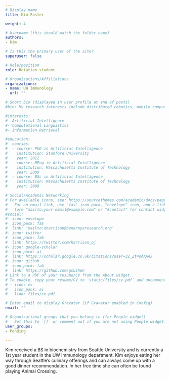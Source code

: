 ```yaml
---
# Display name
title: Kim Foster

weight: 4

# Username (this should match the folder name)
authors:
- kim

# Is this the primary user of the site?
superuser: false

# Role/position
role: Rotation student

# Organizations/Affiliations
organizations:
- name: UW Immunology
  url: ""

# Short bio (displayed in user profile at end of posts)
#bio: My research interests include distributed robotics, mobile computing and programmable matter.

#interests:
#- Artificial Intelligence
#- Computational Linguistics
#- Information Retrieval

#education:
#  courses:
#  - course: PhD in Artificial Intelligence
#    institution: Stanford University
#    year: 2012
#  - course: MEng in Artificial Intelligence
#    institution: Massachusetts Institute of Technology
#    year: 2009
#  - course: BSc in Artificial Intelligence
#    institution: Massachusetts Institute of Technology
#    year: 2008

# Social/Academic Networking
# For available icons, see: https://sourcethemes.com/academic/docs/page-builder/#icons
#   For an email link, use "fas" icon pack, "envelope" icon, and a link in the
#   form "mailto:your-email@example.com" or "#contact" for contact widget.
#social:
#- icon: envelope
#  icon_pack: fas
#  link: 'mailto:oharrison@benaroyaresearch.org'
#- icon: twitter
#  icon_pack: fab
#  link: https://twitter.com/harrison_oj
#- icon: google-scholar
#  icon_pack: ai
#  link: https://scholar.google.co.uk/citations?user=3Z_Zt4oAAAAJ
#- icon: github
#  icon_pack: fab
#  link: https://github.com/gcushen
# Link to a PDF of your resume/CV from the About widget.
# To enable, copy your resume/CV to `static/files/cv.pdf` and uncomment the lines below.
# - icon: cv
#   icon_pack: ai
#   link: files/cv.pdf

# Enter email to display Gravatar (if Gravatar enabled in Config)
email: ""

# Organizational groups that you belong to (for People widget)
#   Set this to `[]` or comment out if you are not using People widget.
user_groups:
- Pending

---
```


Kim received a BS in biochemistry from Seattle University and is currently a 1st year student in the UW Immunology department. Kim enjoys eating her way through Seattle’s culinary offerings and can always come up with a good dinner recommendation. In her free time she can often be found playing Animal Crossing.
